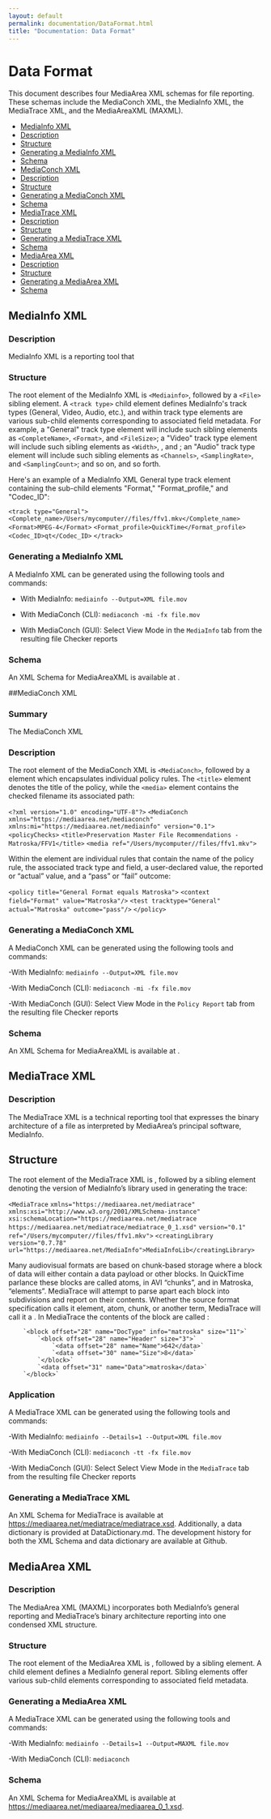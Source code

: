 ```yaml
---
layout: default
permalink: documentation/DataFormat.html
title: "Documentation: Data Format"
---
```


# Data Format

This document describes four MediaArea XML schemas for file reporting. These schemas include the MediaConch XML, the MediaInfo XML, the MediaTrace XML, and the MediaAreaXML (MAXML). 

- [MediaInfo XML](#mediainfo-xml)
- [Description](#description)
- [Structure](#structure)
- [Generating a MediaInfo XML](#generating-a-mediainfo-xml)
- [Schema](#schema)
- [MediaConch XML](#mediaconch-xml)
- [Description](#description)
- [Structure](#structure)
- [Generating a MediaConch XML](#generating-a-mediaconch-xml)
- [Schema](#schema)
- [MediaTrace XML](#mediatrace-xml)
- [Description](#description)
- [Structure](#structure)
- [Generating a MediaTrace XML](#generating-a-mediatrace-xml)
- [Schema](#schema)
- [MediaArea XML](#mediaarea-xml)
- [Description](#description)
- [Structure](#structure)
- [Generating a MediaArea XML](#generating-a-mediaarea-xml)
- [Schema](#schema)

## MediaInfo XML

### Description

MediaInfo XML is a reporting tool that 

### Structure

The root element of the MediaInfo XML is `<Mediainfo>`, followed by a `<File>` sibling element. A `<track type>` child element defines MediaInfo's track types (General, Video, Audio, etc.), and within track type elements are various sub-child elements corresponding to associated field metadata. For example, a "General" track type element will include such sibling elements as `<CompleteName>`, `<Format>`, and `<FileSize>`; a "Video" track type element will include such sibling elements as `<Width>`, <Height>, and <PixelAspectRatio>; an "Audio" track type element will include such sibling elements as `<Channels>`, `<SamplingRate>`, and `<SamplingCount>`; and so on, and so forth. 

Here's an example of a MediaInfo XML General type track element containing the sub-child elements "Format," "Format_profile," and "Codec_ID": 

`<track type="General">`
`<Complete_name>/Users/mycomputer//files/ffv1.mkv</Complete_name>`
`<Format>MPEG-4</Format>`
`<Format_profile>QuickTime</Format_profile>`
`<Codec_ID>qt</Codec_ID>`
`</track>`

### Generating a MediaInfo XML

A MediaInfo XML can be generated using the following tools and commands:

- With MediaInfo: `mediainfo --Output=XML file.mov`

- With MediaConch (CLI): `mediaconch -mi -fx file.mov`

- With MediaConch (GUI): Select View Mode in the `MediaInfo` tab from the resulting file Checker reports

### Schema

An XML Schema for MediaAreaXML is available at . 

##MediaConch XML

### Summary

The MediaConch XML 

### Description

The root element of the MediaConch XML is `<MediaConch>`, followed by a <policyChecks> element which encapsulates individual policy rules. The `<title>` element denotes the title of the policy, while the `<media>` element contains the checked filename its associated path:

`<?xml version="1.0" encoding="UTF-8"?>`
`<MediaConch xmlns="https://mediaarea.net/mediaconch" xmlns:mi="https://mediaarea.net/mediainfo" version="0.1">`
`<policyChecks>`
`<title>Preservation Master File Recommendations - Matroska/FFV1</title>`
`<media ref="/Users/mycomputer//files/ffv1.mkv">`

Within the <policyChecks> element are individual <policy> rules that contain the name of the policy rule, the associated track type and field, a user-declared value, the reported or “actual” value, and a “pass” or “fail” outcome:

`<policy title="General Format equals Matroska">`
`<context field="Format" value="Matroska"/>`
`<test tracktype="General" actual="Matroska" outcome="pass"/>`
`</policy>`

### Generating a MediaConch XML

A MediaConch XML can be generated using the following tools and commands:

-With MediaInfo: `mediainfo --Output=XML file.mov`

-With MediaConch (CLI): `mediaconch -mi -fx file.mov`

-With MediaConch (GUI): Select View Mode in the `Policy Report` tab from the resulting file Checker reports

### Schema

An XML Schema for MediaAreaXML is available at . 

## MediaTrace XML

### Description

The MediaTrace XML is a technical reporting tool that expresses the binary architecture of a file as interpreted by MediaArea’s principal software, MediaInfo. 

## Structure

The root element of the MediaTrace XML is <MediaTrace>, followed by a <creatingLibrary> sibling element denoting the version of MediaInfo’s library used in generating the trace:

`<MediaTrace`
    `xmlns="https://mediaarea.net/mediatrace"`
    `xmlns:xsi="http://www.w3.org/2001/XMLSchema-instance"`
    `xsi:schemaLocation="https://mediaarea.net/mediatrace https://mediaarea.net/mediatrace/mediatrace_0_1.xsd"`
    `version="0.1"`
    `ref="/Users/mycomputer//files/ffv1.mkv">`
`<creatingLibrary version="0.7.78" url="https://mediaarea.net/MediaInfo">MediaInfoLib</creatingLibrary>`

Many audiovisual formats are based on chunk-based storage where a block of data will either contain a data payload or other blocks. In QuickTime parlance these blocks are called atoms, in AVI “chunks”, and in Matroska, “elements”. MediaTrace will attempt to parse apart each block into subdivisions and report on their contents. Whether the source format specification calls it element, atom, chunk, or another term, MediaTrace will call it a <block>. In MediaTrace the contents of the block are called <data>:

        `<block offset="28" name="DocType" info="matroska" size="11">`
            `<block offset="28" name="Header" size="3">`
                `<data offset="28" name="Name">642</data>`
                `<data offset="30" name="Size">8</data>`
            `</block>`
            `<data offset="31" name="Data">matroska</data>`
        `</block>`

### Application

A MediaTrace XML can be generated using the following tools and commands:

-With MediaInfo: `mediainfo --Details=1 --Output=XML file.mov`

-With MediaConch (CLI): `mediaconch -tt -fx file.mov`

-With MediaConch (GUI): Select Select View Mode in the `MediaTrace` tab from the resulting file Checker reports

### Generating a MediaTrace XML

An XML Schema for MediaTrace is available at https://mediaarea.net/mediatrace/mediatrace.xsd. Additionally, a data dictionary is provided at DataDictionary.md. The development history for both the XML Schema and data dictionary are available at Github.

## MediaArea XML 

### Description

The MediaArea XML (MAXML) incorporates both MediaInfo’s general reporting and MediaTrace’s binary architecture reporting into one condensed XML structure. 

### Structure

The root element of the MediaArea XML is <MediaArea>, followed by a <media> sibling element. A <MediaInfo> child element defines a MediaInfo general report. Sibling <track type> elements offer various sub-child elements corresponding to associated field metadata. 

### Generating a MediaArea XML

A MediaTrace XML can be generated using the following tools and commands:

-With MediaInfo: `mediainfo --Details=1 --Output=MAXML file.mov`

-With MediaConch (CLI): `mediaconch`

### Schema

An XML Schema for MediaAreaXML is available at https://mediaarea.net/mediaarea/mediaarea_0_1.xsd.

